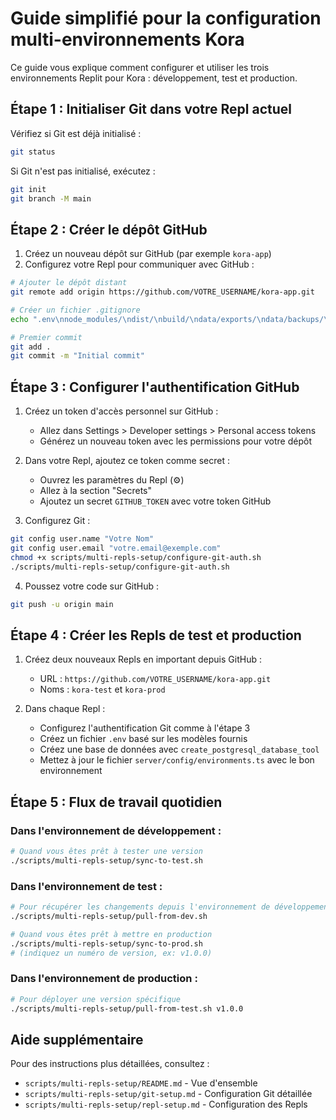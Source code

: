 # Guide simplifié pour la configuration multi-environnements Kora

Ce guide vous explique comment configurer et utiliser les trois environnements Replit pour Kora : développement, test et production.

## Étape 1 : Initialiser Git dans votre Repl actuel

Vérifiez si Git est déjà initialisé :
```bash
git status
```

Si Git n'est pas initialisé, exécutez :
```bash
git init
git branch -M main
```

## Étape 2 : Créer le dépôt GitHub

1. Créez un nouveau dépôt sur GitHub (par exemple `kora-app`)
2. Configurez votre Repl pour communiquer avec GitHub :

```bash
# Ajouter le dépôt distant
git remote add origin https://github.com/VOTRE_USERNAME/kora-app.git

# Créer un fichier .gitignore
echo ".env\nnode_modules/\ndist/\nbuild/\ndata/exports/\ndata/backups/\n*.log" > .gitignore

# Premier commit
git add .
git commit -m "Initial commit"
```

## Étape 3 : Configurer l'authentification GitHub

1. Créez un token d'accès personnel sur GitHub :
   - Allez dans Settings > Developer settings > Personal access tokens
   - Générez un nouveau token avec les permissions pour votre dépôt

2. Dans votre Repl, ajoutez ce token comme secret :
   - Ouvrez les paramètres du Repl (⚙️)
   - Allez à la section "Secrets"
   - Ajoutez un secret `GITHUB_TOKEN` avec votre token GitHub

3. Configurez Git :
```bash
git config user.name "Votre Nom"
git config user.email "votre.email@exemple.com"
chmod +x scripts/multi-repls-setup/configure-git-auth.sh
./scripts/multi-repls-setup/configure-git-auth.sh
```

4. Poussez votre code sur GitHub :
```bash
git push -u origin main
```

## Étape 4 : Créer les Repls de test et production

1. Créez deux nouveaux Repls en important depuis GitHub :
   - URL : `https://github.com/VOTRE_USERNAME/kora-app.git`
   - Noms : `kora-test` et `kora-prod`

2. Dans chaque Repl :
   - Configurez l'authentification Git comme à l'étape 3
   - Créez un fichier `.env` basé sur les modèles fournis
   - Créez une base de données avec `create_postgresql_database_tool`
   - Mettez à jour le fichier `server/config/environments.ts` avec le bon environnement

## Étape 5 : Flux de travail quotidien

### Dans l'environnement de développement :
```bash
# Quand vous êtes prêt à tester une version
./scripts/multi-repls-setup/sync-to-test.sh
```

### Dans l'environnement de test :
```bash
# Pour récupérer les changements depuis l'environnement de développement
./scripts/multi-repls-setup/pull-from-dev.sh

# Quand vous êtes prêt à mettre en production
./scripts/multi-repls-setup/sync-to-prod.sh
# (indiquez un numéro de version, ex: v1.0.0)
```

### Dans l'environnement de production :
```bash
# Pour déployer une version spécifique
./scripts/multi-repls-setup/pull-from-test.sh v1.0.0
```

## Aide supplémentaire

Pour des instructions plus détaillées, consultez :
- `scripts/multi-repls-setup/README.md` - Vue d'ensemble
- `scripts/multi-repls-setup/git-setup.md` - Configuration Git détaillée
- `scripts/multi-repls-setup/repl-setup.md` - Configuration des Repls